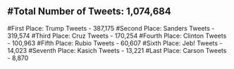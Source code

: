 #Total Number of Tweets: 1,074,684 
---
#First Place: Trump Tweets - 387,175
#Second Place: Sanders Tweets - 319,574
#Third Place: Cruz Tweets - 170,254
#Fourth Place: Clinton Tweets - 100,963
#Fifth Place: Rubio Tweets - 60,607
#Sixth Place: Jeb! Tweets - 14,023
#Seventh Place: Kasich Tweets - 13,221
#Last Place: Carson Tweets - 8,870
